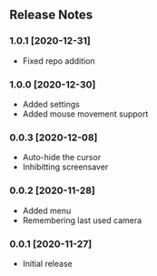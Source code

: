 ## Release Notes ##


### 1.0.1 [2020-12-31] ###

* Fixed repo addition


### 1.0.0 [2020-12-30] ###

* Added settings
* Added mouse movement support


### 0.0.3 [2020-12-08] ###

* Auto-hide the cursor
* Inhibitting screensaver


### 0.0.2 [2020-11-28] ###

* Added menu
* Remembering last used camera


### 0.0.1 [2020-11-27] ###

* Initial release
